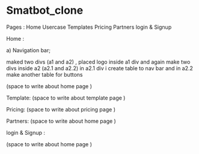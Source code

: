 # Smatbot_clone 

Pages :
Home 
Usercase
Templates
Pricing
Partners
login & Signup

Home :

a) Navigation bar;

maked two divs (a1 and a2) , placed logo inside a1 div and again make two divs inside a2 (a2.1 and a2.2) in a2.1 div i create table to nav bar and in a2.2 make another table for buttons


(space to write about home page )




Template:
(space to write about template page )









Pricing:
(space to write about pricing page )









Partners:
(space to write about home page )







login & Signup :

(space to write about home page )







